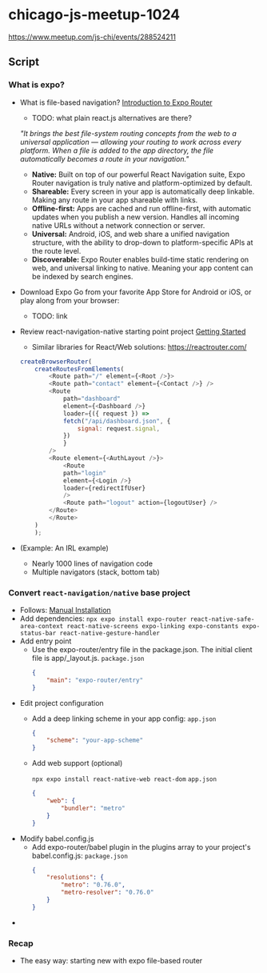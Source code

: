 # chicago-js-meetup-1024
https://www.meetup.com/js-chi/events/288524211

## Script

### What is expo?
- What is file-based navigation? [Introduction to Expo Router](https://docs.expo.dev/routing/introduction/)
    - TODO: what plain react.js alternatives are there?
    
    _"It brings the best file-system routing concepts from the web to a universal application — allowing your routing to work across every platform. When a file is added to the app directory, the file automatically becomes a route in your navigation."_
    - **Native:** Built on top of our powerful React Navigation suite, Expo Router navigation is truly native and platform-optimized by default.
    - **Shareable:** Every screen in your app is automatically deep linkable. Making any route in your app shareable with links.
    - **Offline-first:** Apps are cached and run offline-first, with automatic updates when you publish a new version. Handles all incoming native URLs without a network connection or server.
    - **Universal:** Android, iOS, and web share a unified navigation structure, with the ability to drop-down to platform-specific APIs at the route level.
    - **Discoverable:** Expo Router enables build-time static rendering on web, and universal linking to native. Meaning your app content can be indexed by search engines.
- Download Expo Go from your favorite App Store for Android or iOS, or play along from your browser:
    - TODO: link
- Review react-navigation-native starting point project [Getting Started](https://reactnavigation.org/docs/getting-started/)
    - Similar libraries for React/Web solutions: https://reactrouter.com/
    ```javascript
    createBrowserRouter(
        createRoutesFromElements(
            <Route path="/" element={<Root />}>
            <Route path="contact" element={<Contact />} />
            <Route
                path="dashboard"
                element={<Dashboard />}
                loader={({ request }) =>
                fetch("/api/dashboard.json", {
                    signal: request.signal,
                })
                }
            />
            <Route element={<AuthLayout />}>
                <Route
                path="login"
                element={<Login />}
                loader={redirectIfUser}
                />
                <Route path="logout" action={logoutUser} />
            </Route>
            </Route>
        )
        );
    ```
- (Example: An IRL example)
    - Nearly 1000 lines of navigation code
    - Multiple navigators (stack, bottom tab)

### Convert `react-navigation/native` base project 
- Follows: [Manual Installation](https://docs.expo.dev/routing/installation/#manual-installation)
- Add dependencies: `npx expo install expo-router react-native-safe-area-context react-native-screens expo-linking expo-constants expo-status-bar react-native-gesture-handler`
- Add entry point
    - Use the expo-router/entry file in the package.json. The initial client file is app/_layout.js.
    `package.json`
        ```json
        {
            "main": "expo-router/entry"
        }
        ```
- Edit project configuration
    - Add a deep linking scheme in your app config:
    `app.json`
        ```json
        {
            "scheme": "your-app-scheme"
        }
        ```
    - Add web support (optional)
    
        `npx expo install react-native-web react-dom`
    `app.json`
        ```json
        {
            "web": {
                "bundler": "metro"
            }
        }
        ```
- Modify babel.config.js
    - Add expo-router/babel plugin in the plugins array to your project's babel.config.js:
    `package.json`
        ```json
        {
            "resolutions": {
                "metro": "0.76.0",
                "metro-resolver": "0.76.0"
            }
        }        
        ```
- 

### Recap
- The easy way: starting new with expo file-based router